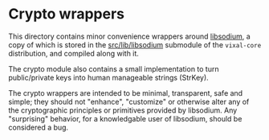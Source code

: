 # Crypto wrappers

This directory contains minor convenience wrappers around
[libsodium](http://libsodium.org), a copy of which is stored in the
[src/lib/libsodium](../lib/libsodium) submodule of the `vixal-core`
distribution, and compiled along with it.

The crypto module also contains a small implementation to turn public/private
keys into human manageable strings (StrKey).

The crypto wrappers are intended to be minimal, transparent, safe and simple;
they should not "enhance", "customize" or otherwise alter any of the
cryptographic principles or primitives provided by libsodium. Any "surprising"
behavior, for a knowledgable user of libsodium, should be considered a bug.
